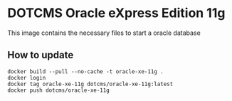 # DOTCMS Oracle eXpress Edition 11g

This image contains the necessary files to start a oracle database

## How to update
```
docker build --pull --no-cache -t oracle-xe-11g .
docker login
docker tag oracle-xe-11g dotcms/oracle-xe-11g:latest
docker push dotcms/oracle-xe-11g
```

